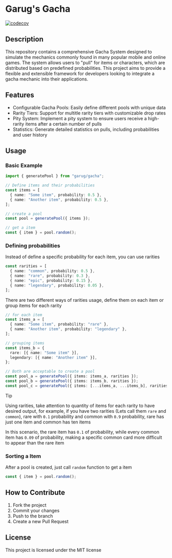# Garug's Gacha

[![codecov](https://codecov.io/github/garug/gacha/graph/badge.svg?token=7N7YRD1OKA)](https://codecov.io/github/garug/gacha)

## Description

This repository contains a comprehensive Gacha System designed to simulate the mechanics commonly found in many popular mobile and online games. The system allows users to "pull" for items or characters, which are distributed based on predefined probabilities. This project aims to provide a flexible and extensible framework for developers looking to integrate a gacha mechanic into their applications.

## Features

- Configurable Gacha Pools: Easily define different pools with unique data
- Rarity Tiers: Support for multitle rarity tiers with customizable drop rates
- Pity System: Implement a pity system to ensure users receive a high-rarity items after a certain number of pulls
- Statistics: Generate detailed statistics on pulls, including probabilities and user history

## Usage

### Basic Example

```typescript
import { generatePool } from "garug/gacha";

// Define items and their probabilities
const items = [
  { name: "Some item", probability: 0.5 },
  { name: "Another item", probability: 0.5 },
];

// create a pool
const pool = generatePool({ items });

// get a item
const { item } = pool.random();
```

### Defining probabilities

Instead of define a specific probability for each item, you can use rarities

```typescript
const rarities = [
  { name: "common", probability: 0.5 },
  { name: "rare", probability: 0.3 },
  { name: "epic", probability: 0.15 },
  { name: "legendary", probability: 0.05 },
];
```

There are two different ways of rarities usage, define them on each item or group items for each rarity

```typescript
// for each item
const items_a = [
  { name: "Some item", probability: "rare" },
  { name: "Another item", probability: "legendary" },
];

// grouping items
const items_b = {
  rare: [{ name: "Some item" }],
  legendary: [{ name: "Another item" }],
};

// Both are acceptable to create a pool
const pool_a = generatePool({ items: items_a, rarities });
const pool_b = generatePool({ items: items_b, rarities });
const pool_c = generatePool({ items: [...items_a, ...items_b], rarities });
```

> [!TIP]
> Using rarities, take attention to quantity of items for each rarity to have desired output, for example, if you have two rarities (Lets call them `rare` and `common`), rare with `0.1` probability and common with `0.9` probability, rare has just one item and common has ten items
>
> In this scenario, the rare item has `0.1` of probability, while every common item has `0.09` of probability, making a specific common card more difficult to appear than the rare item

### Sorting a Item

After a pool is created, just call `random` function to get a item

```typescript
const { item } = pool.random();
```

## How to Contribute

1. Fork the project
2. Commit your changes
3. Push to the branch
4. Create a new Pull Request

## License

This project is licensed under the MIT license
